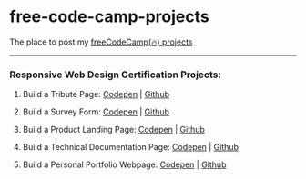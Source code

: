 # free-code-camp-projects
The place to post my [freeCodeCamp(🔥) projects](https://learn.freecodecamp.org/)

---

### Responsive Web Design Certification Projects:

1. Build a Tribute Page: [Codepen](https://codepen.io/rubeeem/full/YjvbmE/) | [Github](https://github.com/rubemalmeida/freeCodeCamp-projects/tree/master/01-responsive-web-design-projects/01-tribute-page)

2. Build a Survey Form: [Codepen](https://codepen.io/rubeeem/full/MBRMQp/) | [Github](https://github.com/rubemalmeida/freeCodeCamp-projects/tree/master/01-responsive-web-design-projects/02-survey-form)

3. Build a Product Landing Page: [Codepen](https://codepen.io/rubeeem/full/NBVPVY/) | [Github](https://github.com/rubemalmeida/freeCodeCamp-projects/tree/master/01-responsive-web-design-projects/03-product-landing-page)

4. Build a Technical Documentation Page: [Codepen](https://codepen.io/rubeeem/full/aaWGBO/) | [Github](https://github.com/rubemalmeida/freeCodeCamp-projects/tree/master/01-responsive-web-design-projects/04-technical-documentation-page)

5. Build a Personal Portfolio Webpage: [Codepen](https://codepen.io/rubeeem/full/GXvjGE/) | [Github](https://github.com/rubemalmeida/freeCodeCamp-projects/tree/master/01-responsive-web-design-projects/05-personal-portfolio-webpage)
